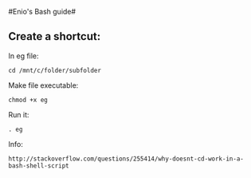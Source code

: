 #Enio's Bash guide#

Create a shortcut:  
-

In eg file: 

    cd /mnt/c/folder/subfolder
    
Make file executable:   

    chmod +x eg    
    
Run it:     

    . eg
    
Info:   

    http://stackoverflow.com/questions/255414/why-doesnt-cd-work-in-a-bash-shell-script